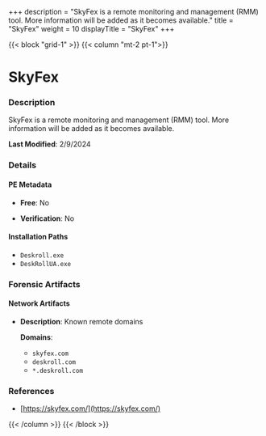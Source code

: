 +++
description = "SkyFex is a remote monitoring and management (RMM) tool. More information will be added as it becomes available."
title = "SkyFex"
weight = 10
displayTitle = "SkyFex"
+++


{{< block "grid-1" >}}
{{< column "mt-2 pt-1">}}

# SkyFex


### Description

SkyFex is a remote monitoring and management (RMM) tool. More information will be added as it becomes available.



**Last Modified**: 2/9/2024

### Details


#### PE Metadata


- **Free**: No

- **Verification**: No




#### Installation Paths
- `Deskroll.exe`
- `DeskRollUA.exe`

### Forensic Artifacts




#### Network Artifacts

- **Description**: Known remote domains

  **Domains**:
    - `skyfex.com`
    - `deskroll.com`
    - `*.deskroll.com`





### References
- [https://skyfex.com/](https://skyfex.com/)



{{< /column >}}
{{< /block >}}
